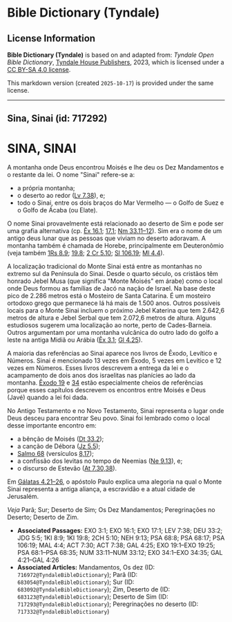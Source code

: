 # Bible Dictionary (Tyndale)

## License Information

**Bible Dictionary (Tyndale)** is based on and adapted from: _Tyndale Open Bible Dictionary_, [Tyndale House Publishers](https://tyndaleopenresources.com/), 2023, which is licensed under a [CC BY-SA 4.0 license](https://creativecommons.org/licenses/by-sa/4.0/legalcode.en).

This markdown version (created `2025-10-17`) is provided under the same license.



--------------------------------

## Sina, Sinai (id: 717292)

SINA, SINAI
===========

A montanha onde Deus encontrou Moisés e lhe deu os Dez Mandamentos e o restante da lei. O nome "Sinai" refere\-se a:

* a própria montanha;
* o deserto ao redor ([Lv 7\.38](https://ref.ly/Lev7:38)), e;
* todo o Sinai, entre os dois braços do Mar Vermelho — o Golfo de Suez e o Golfo de Ácaba (ou Elate).

O nome Sinai provavelmente está relacionado ao deserto de Sim e pode ser uma grafia alternativa (cp. [Êx 16\.1](https://ref.ly/Exod16:1); [17\.1](https://ref.ly/Exod17:1); [Nm 33\.11–12](https://ref.ly/Num33:11-Num33:12)). Sim era o nome de um antigo deus lunar que as pessoas que viviam no deserto adoravam. A montanha também é chamada de Horebe, principalmente em Deuteronômio (veja também [1Rs 8\.9](https://ref.ly/1Kgs8:9); [19\.8](https://ref.ly/1Kgs19:8); [2 Cr 5\.10](https://ref.ly/2Chr5:10); [Sl 106\.19](https://ref.ly/Ps106:19); [Ml 4\.4](https://ref.ly/Mal4:4)).

A localização tradicional do Monte Sinai está entre as montanhas no extremo sul da Península do Sinai. Desde o quarto século, os cristãos têm honrado Jebel Musa (que significa "Monte Moisés" em árabe) como o local onde Deus formou as famílias de Jacó na nação de Israel. Na base deste pico de 2\.286 metros está o Mosteiro de Santa Catarina. É um mosteiro ortodoxo grego que permanece lá há mais de 1\.500 anos. Outros possíveis locais para o Monte Sinai incluem o próximo Jebel Katerina que tem 2\.642,6 metros de altura e Jebel Serbal que tem 2\.072,6 metros de altura. Alguns estudiosos sugerem uma localização ao norte, perto de Cades\-Barneia. Outros argumentam por uma montanha vulcânica do outro lado do golfo a leste na antiga Midiã ou Arábia ([Êx 3\.1](https://ref.ly/Exod3:1); [Gl 4\.25](https://ref.ly/Gal4:25)).

A maioria das referências ao Sinai aparece nos livros de Êxodo, Levítico e Números. Sinai é mencionado 13 vezes em Êxodo, 5 vezes em Levítico e 12 vezes em Números. Esses livros descrevem a entrega da lei e o acampamento de dois anos dos israelitas nas planícies ao lado da montanha. [Êxodo 19](https://ref.ly/Exod19:1-Exod19:25) e [34](https://ref.ly/Exod34:1-Exod34:35) estão especialmente cheios de referências porque esses capítulos descrevem os encontros entre Moisés e Deus (Javé) quando a lei foi dada.

No Antigo Testamento e no Novo Testamento, Sinai representa o lugar onde Deus desceu para encontrar Seu povo. Sinai foi lembrado como o local desse importante encontro em:

* a bênção de Moisés ([Dt 33\.2](https://ref.ly/Deut33:2));
* a canção de Débora ([Jz 5\.5](https://ref.ly/Judg5:5));
* [Salmo 68](https://ref.ly/Ps68:1-Ps68:35) (versículos [8,17](https://ref.ly/Ps68:8,Ps68:17));
* a confissão dos levitas no tempo de Neemias ([Ne 9\.13](https://ref.ly/Neh9:13)), e;
* o discurso de Estevão ([At 7\.30,38](https://ref.ly/Acts7:30,Acts7:38)).

Em [Gálatas 4\.21–26](https://ref.ly/Gal4:21-Gal4:26), o apóstolo Paulo explica uma alegoria na qual o Monte Sinai representa a antiga aliança, a escravidão e a atual cidade de Jerusalém.

*Veja* Parã; Sur; Deserto de Sim; Os Dez Mandamentos; Peregrinações no Deserto; Deserto de Zim.

* **Associated Passages:** EXO 3:1; EXO 16:1; EXO 17:1; LEV 7:38; DEU 33:2; JDG 5:5; 1KI 8:9; 1KI 19:8; 2CH 5:10; NEH 9:13; PSA 68:8; PSA 68:17; PSA 106:19; MAL 4:4; ACT 7:30; ACT 7:38; GAL 4:25; EXO 19:1–EXO 19:25; PSA 68:1–PSA 68:35; NUM 33:11–NUM 33:12; EXO 34:1–EXO 34:35; GAL 4:21–GAL 4:26
* **Associated Articles:** Mandamentos, Os dez (ID: `716972@TyndaleBibleDictionary`); Parã (ID: `683054@TyndaleBibleDictionary`); Sur (ID: `683092@TyndaleBibleDictionary`); Zim, Deserto de (ID: `683123@TyndaleBibleDictionary`); Deserto de Sim (ID: `717293@TyndaleBibleDictionary`); Peregrinações no deserto (ID: `717332@TyndaleBibleDictionary`)


